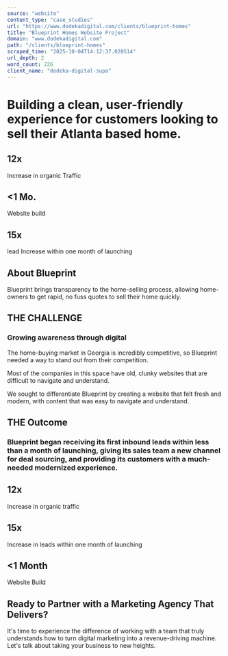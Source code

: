 ```yaml
---
source: "website"
content_type: "case_studies"
url: "https://www.dodekadigital.com/clients/blueprint-homes"
title: "Blueprint Homes Website Project"
domain: "www.dodekadigital.com"
path: "/clients/blueprint-homes"
scraped_time: "2025-10-04T14:12:37.020514"
url_depth: 2
word_count: 226
client_name: "dodeka-digital-supa"
---
```


# Building a clean, user-friendly experience for customers looking to sell their Atlanta based home.

## 12x
Increase in organic Traffic

## <1 Mo.
Website build

## 15x
lead Increase within one month of launching

## About Blueprint

Blueprint brings transparency to the home-selling process, allowing home-owners to get rapid, no fuss quotes to sell their home quickly.

## THE CHALLENGE

### Growing awareness through digital

The home-buying market in Georgia is incredibly competitive, so Blueprint needed a way to stand out from their competition.

Most of the companies in this space have old, clunky websites that are difficult to navigate and understand.

We sought to differentiate Blueprint by creating a website that felt fresh and modern, with content that was easy to navigate and understand.

## THE Outcome

### Blueprint began receiving its first inbound leads within less than a month of launching, giving its sales team a new channel for deal sourcing, and providing its customers with a much-needed modernized experience.

## 12x
Increase in organic traffic

## 15x
Increase in leads within one month of launching

## <1 Month
Website Build

## Ready to Partner with a Marketing Agency That Delivers?

It's time to experience the difference of working with a team that truly understands how to turn digital marketing into a revenue-driving machine. Let's talk about taking your business to new heights.